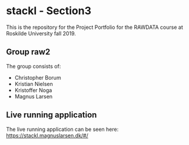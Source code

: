 # stackl - Section3
This is the repository for the Project Portfolio for the RAWDATA course at Roskilde University fall 2019.

## Group raw2

The group consists of:
- Christopher Borum
- Kristian Nielsen
- Kristoffer Noga
- Magnus Larsen

## Live running application
The live running application can be seen here: https://stackl.magnuslarsen.dk/#/
